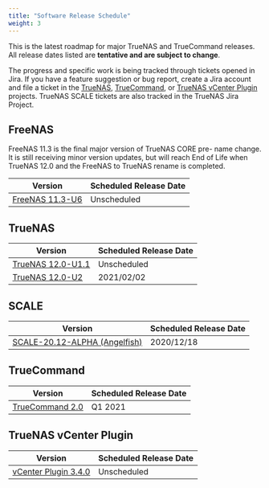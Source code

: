 ```yaml
---
title: "Software Release Schedule"
weight: 3
---
```


This is the latest roadmap for major TrueNAS and TrueCommand releases.
All release dates listed are **tentative and are subject to change**.

The progress and specific work is being tracked through tickets opened in Jira.
If you have a feature suggestion or bug report, create a Jira account and file a ticket in the [TrueNAS](https://jira.ixsystems.com/projects/NAS "TrueNAS Jira Project"), [TrueCommand](https://jira.ixsystems.com/projects/TC "TrueCommand Jira Project"), or [TrueNAS vCenter Plugin](https://jira.ixsystems.com/secure/RapidBoard.jspa?rapidView=26&projectKey=VCP "TrueNAS vCenter Plugin Project") projects.
TrueNAS SCALE tickets are also tracked in the TrueNAS Jira Project.

## FreeNAS

FreeNAS 11.3 is the final major version of TrueNAS CORE pre- name change.
It is still receiving minor version updates, but will reach End of Life when TrueNAS 12.0 and the FreeNAS to TrueNAS rename is completed.

| Version                                                                                                          | Scheduled Release Date |
|------------------------------------------------------------------------------------------------------------------|------------------------|
| [FreeNAS 11.3-U6](https://jira.ixsystems.com/issues/?jql=project%20%3D%20NAS%20AND%20fixVersion%20%3D%2011.3-U6) | Unscheduled            |

## TrueNAS

| Version                                                                                                          | Scheduled Release Date |
|------------------------------------------------------------------------------------------------------------------|------------------------|
| [TrueNAS 12.0-U1.1](https://jira.ixsystems.com/projects/NAS/versions/12900)                                      | Unscheduled            |
| [TrueNAS 12.0-U2](https://jira.ixsystems.com/projects/NAS/versions/12700)                                        | 2021/02/02             |

## SCALE

| Version                                                                                                                                                         | Scheduled Release Date |
|-----------------------------------------------------------------------------------------------------------------------------------------------------------------|------------------------|
| [SCALE-20.12-ALPHA (Angelfish)](https://jira.ixsystems.com/issues/?jql=project%20%3D%20NAS%20AND%20fixVersion%20%3D%20%22SCALE-20.12-%20ALPHA%20(Angelfish)%22) | 2020/12/18             |

## TrueCommand

| Version                                                                                                                 | Scheduled Release Date |
|-------------------------------------------------------------------------------------------------------------------------|------------------------|
| [TrueCommand 2.0](https://jira.ixsystems.com/issues/?jql=project%20%3D%20TrueCommand%20%20AND%20fixVersion%20%3D%202.0) | Q1 2021                |



## TrueNAS vCenter Plugin

| Version                                                                                                                                   | Scheduled Release Date |
|-------------------------------------------------------------------------------------------------------------------------------------------|------------------------|
| [vCenter Plugin 3.4.0](https://jira.ixsystems.com/projects/VCP/versions/12302)                                                            | Unscheduled            |
